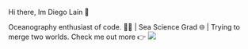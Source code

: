 <a>Hi there, Im Diego Laín 👋 </a>

<p> 
Oceanography enthusiast of code. 🌊🚀 | Sea Science Grad 🌐 | Trying to merge two worlds.
Check me out more 👉 <a href="https://www.linkedin.com/in/diegolain/"><img src="https://img.icons8.com/material-outlined/30/000000/linkedin.png"/></a>
</p>

<!--START_SECTION:wakaTime-->


<!--END_SECTION:wakaTime-->


